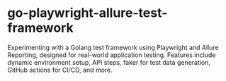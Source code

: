 # go-playwright-allure-test-framework
Experimenting with a Golang test framework using Playwright and Allure Reporting, designed for real-world application testing. Features include dynamic environment setup, API steps, faker for test data generation, GitHub actions for CI/CD, and more.
